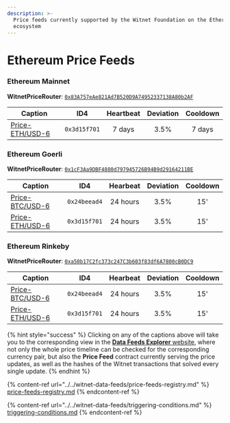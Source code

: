 ```yaml
---
description: >-
  Price feeds currently supported by the Witnet Foundation on the Ethereum
  ecosystem
---
```


# Ethereum Price Feeds

### Ethereum Mainnet

**WitnetPriceRouter**: [`0x83A757eAe821Ad7B520D9A74952337138A80b2AF`](https://etherscan.io/address/0x83a757eae821ad7b520d9a74952337138a80b2af#readContract)

| **Caption**                                                                   | **ID4**      | **Heartbeat** | **Deviation** | **Cooldown** |
| ----------------------------------------------------------------------------- | ------------ | :-----------: | :-----------: | :----------: |
| [Price-ETH/USD-6](https://feeds.witnet.io/feeds/ethereum-mainnet\_eth-usd\_6) | `0x3d15f701` |     7 days    |      3.5%     |    7 days    |

### Ethereum Goerli

**WitnetPriceRouter**: [`0x1cF3Aa9DBF4880d797945726B94B9d29164211BE`](https://goerli.etherscan.io/address/0x1cF3Aa9DBF4880d797945726B94B9d29164211BE#readContract)

| **Caption**                                                                  | **ID4**      | **Hearbeat** | **Deviation** | **Cooldown** |
| ---------------------------------------------------------------------------- | ------------ | :----------: | :-----------: | :----------: |
| [Price-BTC/USD-6](https://feeds.witnet.io/feeds/ethereum-goerli\_btc-usd\_6) | `0x24beead4` |   24 hours   |      3.5%     |      15'     |
| [Price-ETH/USD-6](https://feeds.witnet.io/feeds/ethereum-goerli\_eth-usd\_6) | `0x3d15f701` |   24 hours   |      3.5%     |      15'     |

### Ethereum Rinkeby

**WitnetPriceRouter**: [`0xa50b17C2fc373c247C3b603f83df6A7800cB0DC9`](https://rinkeby.etherscan.io/address/0xa50b17C2fc373c247C3b603f83df6A7800cB0DC9#readContract)

| **Caption**                                                                   | **ID4**      | **Hearbeat** | **Deviation** | **Cooldown** |
| ----------------------------------------------------------------------------- | ------------ | :----------: | :-----------: | :----------: |
| [Price-BTC/USD-6](https://feeds.witnet.io/feeds/ethereum-rinkeby\_btc-usd\_6) | `0x24beead4` |   24 hours   |      3.5%     |      15'     |
| [Price-ETH/USD-6](https://feeds.witnet.io/feeds/ethereum-rinkeby\_eth-usd\_6) | `0x3d15f701` |   24 hours   |      3.5%     |      15'     |

{% hint style="success" %}
Clicking on any of the captions above will take you to the corresponding view in the [**Data Feeds Explorer** website](https://feeds.witnet.io), where not only the whole price timeline can be checked for the corresponding currency pair, but also the **Price Feed** contract currently serving the price updates, as well as the hashes of the Witnet transactions that solved every single update.
{% endhint %}

{% content-ref url="../../witnet-data-feeds/price-feeds-registry.md" %}
[price-feeds-registry.md](../../witnet-data-feeds/price-feeds-registry.md)
{% endcontent-ref %}

{% content-ref url="../../witnet-data-feeds/triggering-conditions.md" %}
[triggering-conditions.md](../../witnet-data-feeds/triggering-conditions.md)
{% endcontent-ref %}
